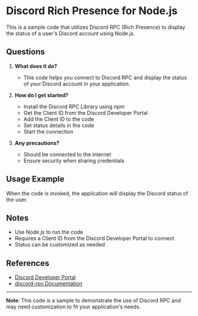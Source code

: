 # Discord Rich Presence for Node.js

This is a sample code that utilizes Discord RPC (Rich Presence) to display the status of a user's Discord account using Node.js.

## Questions

1. **What does it do?**
   - This code helps you connect to Discord RPC and display the status of your Discord account in your application.

2. **How do I get started?**
   - Install the Discord RPC Library using npm
   - Get the Client ID from the Discord Developer Portal
   - Add the Client ID to the code
   - Set status details in the code
   - Start the connection

3. **Any precautions?**
   - Should be connected to the internet
   - Ensure security when sharing credentials

## Usage Example

When the code is invoked, the application will display the Discord status of the user.

## Notes

- Use Node.js to run the code
- Requires a Client ID from the Discord Developer Portal to connect
- Status can be customized as needed

## References

- [Discord Developer Portal](https://discord.com/developers/applications)
- [discord-rpc Documentation](https://github.com/discord/discord-rpc)


---
**Note**: This code is a sample to demonstrate the use of Discord RPC and may need customization to fit your application's needs.
